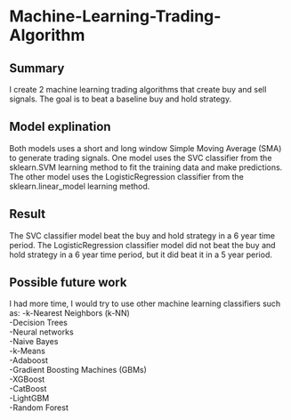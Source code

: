 # Machine-Learning-Trading-Algorithm
## Summary
I create 2 machine learning trading algorithms that create buy and sell signals. The goal is to beat a baseline buy and hold strategy. 
## Model explination
Both models uses a short and long window Simple Moving Average (SMA) to generate trading signals. One model uses the SVC classifier from the sklearn.SVM learning method to fit the training data and make predictions. The other model uses the LogisticRegression classifier from the sklearn.linear_model learning method.
## Result
The SVC classifier model beat the buy and hold strategy in a 6 year time period. The LogisticRegression classifier model did not beat the buy and hold strategy in a 6 year time period, but it did beat it in a 5 year period.
## Possible future work
I had more time, I would try to use other machine learning classifiers such as:
-k-Nearest Neighbors (k-NN)<br>
-Decision Trees<br>
-Neural networks<br>
-Naive Bayes<br>
-k-Means<br>
-Adaboost<br>
-Gradient Boosting Machines (GBMs)<br>
-XGBoost<br>
-CatBoost<br>
-LightGBM<br>
-Random Forest<br>





